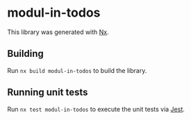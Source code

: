 # modul-in-todos

This library was generated with [Nx](https://nx.dev).

## Building

Run `nx build modul-in-todos` to build the library.

## Running unit tests

Run `nx test modul-in-todos` to execute the unit tests via [Jest](https://jestjs.io).
